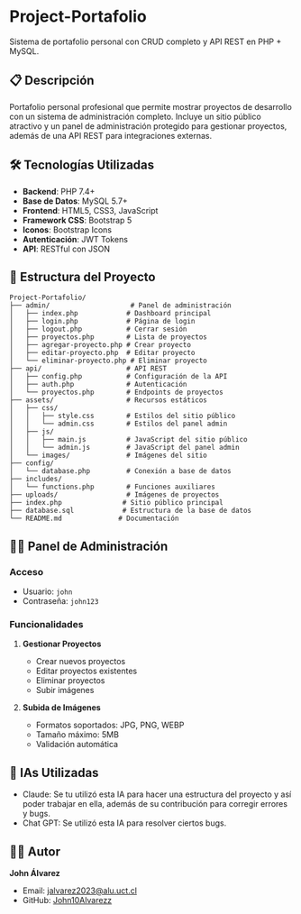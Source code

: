 # Project-Portafolio

Sistema de portafolio personal con CRUD completo y API REST en PHP + MySQL.

## 📋 Descripción

Portafolio personal profesional que permite mostrar proyectos de desarrollo con un sistema de administración completo. Incluye un sitio público atractivo y un panel de administración protegido para gestionar proyectos, además de una API REST para integraciones externas.

## 🛠️ Tecnologías Utilizadas

- **Backend**: PHP 7.4+
- **Base de Datos**: MySQL 5.7+
- **Frontend**: HTML5, CSS3, JavaScript
- **Framework CSS**: Bootstrap 5
- **Iconos**: Bootstrap Icons
- **Autenticación**: JWT Tokens
- **API**: RESTful con JSON

## 📁 Estructura del Proyecto

```
Project-Portafolio/
├── admin/                    # Panel de administración
│   ├── index.php            # Dashboard principal
│   ├── login.php            # Página de login
│   ├── logout.php           # Cerrar sesión
│   ├── proyectos.php        # Lista de proyectos
│   ├── agregar-proyecto.php # Crear proyecto
│   ├── editar-proyecto.php  # Editar proyecto
│   └── eliminar-proyecto.php # Eliminar proyecto
├── api/                     # API REST
│   ├── config.php           # Configuración de la API
│   ├── auth.php             # Autenticación
│   └── proyectos.php        # Endpoints de proyectos
├── assets/                  # Recursos estáticos
│   ├── css/
│   │   ├── style.css        # Estilos del sitio público
│   │   └── admin.css        # Estilos del panel admin
│   ├── js/
│   │   ├── main.js          # JavaScript del sitio público
│   │   └── admin.js         # JavaScript del panel admin
│   └── images/              # Imágenes del sitio
├── config/
│   └── database.php         # Conexión a base de datos
├── includes/
│   └── functions.php        # Funciones auxiliares
├── uploads/                 # Imágenes de proyectos
├── index.php               # Sitio público principal
├── database.sql            # Estructura de la base de datos
└── README.md              # Documentación

```

## 👨‍💼 Panel de Administración

### Acceso
- Usuario: `john`
- Contraseña: `john123`

### Funcionalidades
1. **Gestionar Proyectos**
   - Crear nuevos proyectos
   - Editar proyectos existentes
   - Eliminar proyectos
   - Subir imágenes

2. **Subida de Imágenes**
   - Formatos soportados: JPG, PNG, WEBP
   - Tamaño máximo: 5MB
   - Validación automática

## 🙏 IAs Utilizadas

- Claude: Se tu utilizó esta IA para hacer una estructura del proyecto y así poder trabajar en ella, además de su contribución para corregir errores y bugs.
- Chat GPT: Se utilizó esta IA para resolver ciertos bugs.

## 👨‍💻 Autor

**John Álvarez**
- Email: jalvarez2023@alu.uct.cl
- GitHub: [John10Alvarezz](https://github.com/John10Alvarezz)
